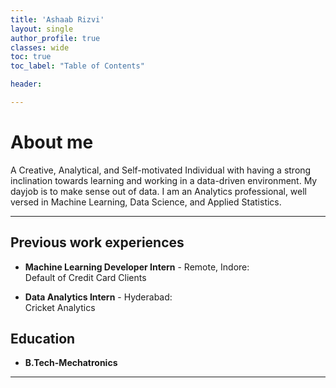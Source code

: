 ```yaml
---
title: 'Ashaab Rizvi'
layout: single
author_profile: true
classes: wide
toc: true
toc_label: "Table of Contents"

header: 

---
```


# About me

A Creative, Analytical, and Self-motivated Individual with having a strong inclination towards learning and working in a data-driven environment. My dayjob is to make sense out of data. I am an Analytics professional, well versed in Machine Learning, Data Science, and Applied Statistics.

---

## Previous work experiences

- **Machine Learning Developer Intern** - Remote, Indore:  
  Default of Credit Card Clients

- **Data Analytics Intern** - Hyderabad:  
  Cricket Analytics


## Education

- **B.Tech-Mechatronics**


---
